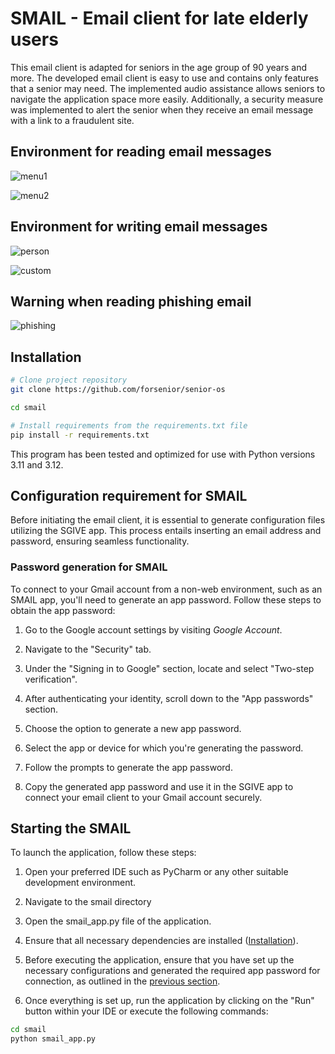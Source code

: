 # SMAIL - Email client for late elderly users

This email client is adapted for seniors in the age group of 90 years and more. 
The developed email client is easy to use and contains only features that a senior may need. 
The implemented audio assistance allows seniors to navigate the application space more easily. 
Additionally, a security measure was implemented to alert the senior when they receive an email message with a link to
a fraudulent site.

## Environment for reading email messages
![menu1](https://github.com/forsenior/senior-os/blob/main/smail/screens/smail_reading_email_menu_1.png)

![menu2](https://github.com/forsenior/senior-os/blob/main/smail/screens/smail_reading_email_menu_2.png)

## Environment for writing email messages
![person](https://github.com/forsenior/senior-os/blob/main/smail/screens/smail_writing_email.png)

![custom](https://github.com/forsenior/senior-os/blob/main/smail/screens/smail_custom_writing_email.png)

## Warning when reading phishing email
![phishing](https://github.com/forsenior/senior-os/blob/main/smail/screens/smail_phishing_email.png)

## Installation
```bash
# Clone project repository
git clone https://github.com/forsenior/senior-os

cd smail

# Install requirements from the requirements.txt file
pip install -r requirements.txt
```
This program has been tested and optimized for use with Python versions 3.11 and 3.12. 

## Configuration requirement for SMAIL
Before initiating the email client, it is essential to generate configuration files utilizing the SGIVE app. 
This process entails inserting an email address and password, ensuring seamless functionality.

### Password generation for SMAIL
To connect to your Gmail account from a non-web environment, such as an SMAIL app, you'll need to generate an app password. 
Follow these steps to obtain the app password:
1. Go to the Google account settings by visiting *Google Account*.

2. Navigate to the "Security" tab.

3. Under the "Signing in to Google" section, locate and select "Two-step verification".

4. After authenticating your identity, scroll down to the "App passwords" section.

5. Choose the option to generate a new app password.

6. Select the app or device for which you're generating the password.

7. Follow the prompts to generate the app password.

8. Copy the generated app password and use it in the SGIVE app to connect your email client to your Gmail account securely.

## Starting the SMAIL

To launch the application, follow these steps:

1. Open your preferred IDE such as PyCharm or any other suitable development environment.

2. Navigate to the smail directory

3. Open the smail_app.py file of the application.

4. Ensure that all necessary dependencies are installed ([Installation](#installation)).

5. Before executing the application, ensure that you have set up the necessary configurations and generated the required app password for connection, as outlined in the [previous section](#configuration-requirement-for-email-client).

6. Once everything is set up, run the application by clicking on the "Run" button within your IDE or execute the following commands:

```bash
cd smail
python smail_app.py
```

